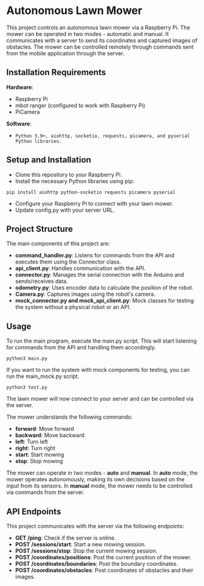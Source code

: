 # Autonomous Lawn Mower

This project controls an autonomous lawn mower via a Raspberry Pi. The mower can be operated in two modes - automatic and manual. It communicates with a server to send its coordinates and captured images of obstacles. The mower can be controlled remotely through commands sent from the mobile application through the server.

## Installation Requirements

**Hardware**:

- Raspberry Pi
- mbot ranger (configured to work with Raspberry Pi)
- PiCamera

**Software**:

- `Python 3.9+, aiohttp, socketio, requests, picamera, and pyserial Python libraries.`

## Setup and Installation

- Clone this repository to your Raspberry Pi.
- Install the necessary Python libraries using pip:

```
pip install aiohttp python-socketio requests picamera pyserial
```

- Configure your Raspberry Pi to connect with your lawn mower.
- Update config.py with your server URL.

## Project Structure

The main components of this project are:

- **command_handler.py**: Listens for commands from the API and executes them using the Connector class.
- **api_client.py**: Handles communication with the API.
- **connector.py**: Manages the serial connection with the Arduino and sends/receives data.
- **odometry.py**: Uses encoder data to calculate the position of the robot.
- **Camera.py**: Captures images using the robot's camera.
- **mock_connector.py and mock_api_client.py**: Mock classes for testing the system without a physical robot or an API.

## Usage

To run the main program, execute the main.py script. This will start listening for commands from the API and handling them accordingly.

```
python3 main.py
```

If you want to run the system with mock components for testing, you can run the main_mock.py script.

```
python3 test.py
```

The lawn mower will now connect to your server and can be controlled via the server.

The mower understands the following commands:

- **forward**: Move forward
- **backward**: Move backward
- **left**: Turn left
- **right**: Turn right
- **start**: Start mowing
- **stop**: Stop mowing

The mower can operate in two modes - **auto** and **manual**. In **auto** mode, the mower operates autonomously, making its own decisions based on the input from its sensors. In **manual** mode, the mower needs to be controlled via commands from the server.

## API Endpoints

This project communicates with the server via the following endpoints:

- **GET /ping**: Check if the server is online.
- **POST /sessions/start**: Start a new mowing session.
- **POST /sessions/stop**: Stop the current mowing session.
- **POST /coordinates/positions**: Post the current position of the mower.
- **POST /coordinates/boundaries**: Post the boundary coordinates.
- **POST /coordinates/obstacles**: Post coordinates of obstacles and their images.
